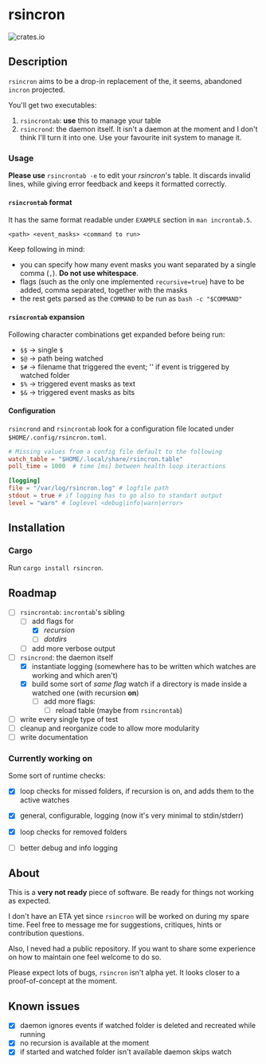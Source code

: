 # rsincron
![crates.io](https://img.shields.io/crates/v/rsincron.svg)

## Description
`rsincron` aims to be a drop-in replacement of the, it seems, abandoned
`incron` projected. 

You'll get two executables:
1. `rsincrontab`: **use** this to manage your table
2. `rsincrond`: the daemon itself. It isn't a daemon at the moment and I don't
   think I'll turn it into one. Use your favourite init system to manage it.

### Usage
**Please use** `rsincrontab -e` to edit your *rsincron*'s table. It discards
invalid lines, while giving error feedback and keeps it formatted correctly.

#### `rsincrontab` format
It has the same format readable under `EXAMPLE` section in `man incrontab.5`.
```
<path> <event_masks> <command to run>
```

Keep following in mind:
- you can specify how many event masks you want separated by a single comma (`,`). **Do not use whitespace**.
- flags (such as the only one implemented `recursive=true`) have to be added,
  comma separated, together with the masks
- the rest gets parsed as the `COMMAND` to be run as `bash -c "$COMMAND"`

#### `rsincrontab` expansion
Following character combinations get expanded before being run:
- `$$` -> single `$`
- `$@` -> path being watched
- `$#` -> filename that triggered the event; '' if event is triggered by
  watched folder
- `$%` -> triggered event masks as text
- `$&` -> triggered event masks as bits

#### Configuration
`rsincrond` and `rsincrontab` look for a configuration file located under
`$HOME/.config/rsincron.toml`.
```toml
# Missing values from a config file default to the following
watch_table = "$HOME/.local/share/rsincron.table"
poll_time = 1000  # time [ms] between health loop iteractions

[logging]
file = "/var/log/rsincron.log" # logfile path
stdout = true # if logging has to go also to standart output
level = "warn" # loglevel <debug|info|warn|error>
```


## Installation
### Cargo
Run ```cargo install rsincron```.

## Roadmap
- [ ] `rsincrontab`: `incrontab`'s sibling
	- [ ] add flags for
		- [x] *recursion* 
		- [ ] *dotdirs*
	- [ ] add more verbose output

- [ ] `rsincrond`: the daemon itself
	- [x] instantiate logging (somewhere has to be written which watches are
	  working and which aren't)
	- [x] build some sort of *same flag* watch if a directory is made inside a 
	  watched one (with recursion **on**)
	  - [ ] add more flags:
	  	- [ ] reload table (maybe from `rsincrontab`)

- [ ] write every single type of test
- [ ] cleanup and reorganize code to allow more modularity
- [ ] write documentation

### Currently working on
Some sort of runtime checks:
- [x] loop checks for missed folders, if recursion is on, and adds them to the
  active watches
- [x] general, configurable, logging (now it's very minimal to stdin/stderr)
- [x] loop checks for removed folders 
- [ ] better debug and info logging


## About
This is a **very not ready** piece of software. Be ready for things not working
as expected.

I don't have an ETA yet since `rsincron` will be worked on during my spare time.
Feel free to message me for suggestions, critiques, hints or
contribution questions.

Also, I neved had a public repository. If you want to share some experience
on how to maintain one feel welcome to do so.

Please expect lots of bugs, `rsincron` isn't alpha yet. It looks closer to a
proof-of-concept at the moment.

## Known issues
- [x] daemon ignores events if watched folder is deleted and recreated while
  running
- [x] no recursion is available at the moment
- [x] if started and watched folder isn't available daemon skips watch
